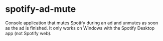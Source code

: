 # spotify-ad-mute
Console application that mutes Spotify during an ad and unmutes as soon as the ad is finished.
It only works on Windows with the Spotify Desktop app (not Spotify web).
